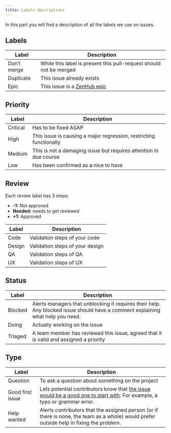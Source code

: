 ```yaml
---
title: Labels descriptions
---
```


In this part you will find a description of all the labels we use on issues.

## Labels

| Label       | Description                                                                              |
| -----       | -----------                                                                              |
| Don’t merge | While this label is present this pull-request should not be merged                       |
| Duplicate   | This issue already exists                                                                |
| Epic        | This issue is a [ZenHub epic](https://www.zenhub.com/blog/working-with-epics-in-github/) |

## Priority

| Label    | Description                                                        |
| ----     | ---                                                                |
| Critical | Has to be fixed ASAP                                               |
| High     | This issue is causing a major regression, restricting functionally |
| Medium   | This is not a damaging issue but requires attention in due course  |
| Low      | Has been confirmed as a nice to have                               |

## Review

Each review label has 3 steps:
* **-1:** Not approved
* **Needed:** needs to get reviewed
* **+1:** Approved

| Label  | Description                     |
| ----   | ---                             |
| Code   | Validation steps of your code   |
| Design | Validation steps of your design |
| QA     | Validation steps of QA          |
| UX     | Validation steps of UX          |

## Status

| Label   | Description                                                                            |
| ----    | ---                                                                                    |
| Blocked | Alerts managers that unblocking it requires their help. Any blocked issue should have a comment explaining what help you need. |
| Doing   | Actually working on the issue                                                          |
| Triaged | A team member has reviewed this issue, agreed that it is valid and assigned a priority |

## Type

| Label            | Description                                            |
| ----             | ---                                                    |
| Question         | To ask a question about something on the project       |
| Good first issue | Lets potential contributors know that [the issue would be a good one to start with](https://help.github.com/articles/helping-new-contributors-find-your-project-with-labels/). For example, a typo or grammar error. |
| Help wanted      | Alerts contributors that the assigned person (or if there is none, the team as a whole) would prefer outside help in fixing the problem. |
